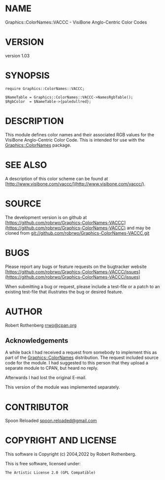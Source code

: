# NAME

Graphics::ColorNames::VACCC - VisiBone Anglo-Centric Color Codes

# VERSION

version 1.03

# SYNOPSIS

```
require Graphics::ColorNames::VACCC;

$NameTable = Graphics::ColorNames::VACCC->NamesRgbTable();
$RgbColor  = $NameTable->{paledullred};
```

# DESCRIPTION

This module defines color names and their associated RGB values for
the VisiBone Anglo-Centric Color Code.  This is intended for use with
the [Graphics::ColorNames](https://metacpan.org/pod/Graphics%3A%3AColorNames) package.

# SEE ALSO

A description of this color scheme can be found at
[http://www.visibone.com/vaccc/](http://www.visibone.com/vaccc/).

# SOURCE

The development version is on github at [https://github.com/robrwo/Graphics-ColorNames-VACCC](https://github.com/robrwo/Graphics-ColorNames-VACCC)
and may be cloned from [git://github.com/robrwo/Graphics-ColorNames-VACCC.git](git://github.com/robrwo/Graphics-ColorNames-VACCC.git)

# BUGS

Please report any bugs or feature requests on the bugtracker website
[https://github.com/robrwo/Graphics-ColorNames-VACCC/issues](https://github.com/robrwo/Graphics-ColorNames-VACCC/issues)

When submitting a bug or request, please include a test-file or a
patch to an existing test-file that illustrates the bug or desired
feature.

# AUTHOR

Robert Rothenberg <rrwo@cpan.org>

## Acknowledgements

A while back I had received a request from somebody to implement this
as part of the [Graphics::ColorNames](https://metacpan.org/pod/Graphics%3A%3AColorNames) distribution.  The request
included source code for the module.  I had suggested to this person
that they upload a separate module to CPAN, but heard no reply.

Afterwards I had lost the original E-mail.

This version of the module was implemented separately.

# CONTRIBUTOR

Spoon Reloaded <spoon.reloaded@gmail.com>

# COPYRIGHT AND LICENSE

This software is Copyright (c) 2004,2022 by Robert Rothenberg.

This is free software, licensed under:

```
The Artistic License 2.0 (GPL Compatible)
```
